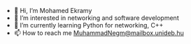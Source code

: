 - 👋 Hi, I’m Mohamed Ekramy
- 👀 I’m interested in networking and software development
- 🌱 I’m currently learning Python for networking, C++
- 📫 How to reach me MuhammadNegm@mailbox.unideb.hu

<!---
MEkramy7/MEkramy7 is a ✨ special ✨ repository because its `README.md` (this file) appears on your GitHub profile.
You can click the Preview link to take a look at your changes.
--->
